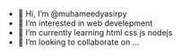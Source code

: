 - 👋 Hi, I’m @muhameedyasirpy
- 👀 I’m interested in web develepment
- 🌱 I’m currently learning html css js nodejs
- 💞️ I’m looking to collaborate on ...

  


<!---
muhameedyasirpy/muhameedyasirpy is a ✨ special ✨ repository because its `README.md` (this file) appears on your GitHub profile.
You can click the Preview link to take a look at your changes.
--->
